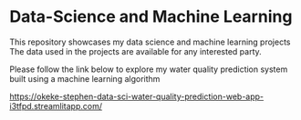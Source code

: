 # Data-Science and Machine Learning
This repository showcases my data science and machine learning projects
The data used in the projects are available for any interested party.

Please follow the link below to explore my water quality prediction system built using a machine learning algorithm

https://okeke-stephen-data-sci-water-quality-prediction-web-app-i3tfpd.streamlitapp.com/
